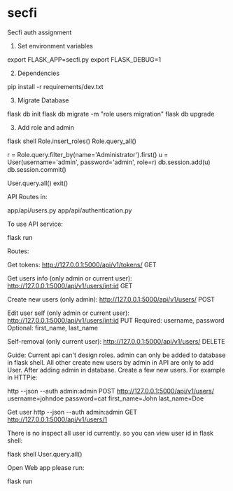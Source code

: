 # secfi
Secfi auth assignment 



1. Set environment variables

export FLASK_APP=secfi.py
export FLASK_DEBUG=1

2. Dependencies 

pip install -r requirements/dev.txt

3. Migrate Database

flask db init
flask db migrate -m "role users migration"
flask db upgrade

3. Add role and admin

flask shell
Role.insert_roles()
Role.query_all()

r = Role.query.filter_by(name='Administrator').first()
u = User(username='admin', password='admin', role=r)
db.session.add(u)
db.session.commit()

User.query.all()
exit()


API Routes in:

app/api/users.py
app/api/authentication.py

To use API service:

flask run

Routes:

Get tokens:
http://127.0.0.1:5000/api/v1/tokens/             GET

Get users info (only admin or current user):
http://127.0.0.1:5000/api/v1/users/<int:id>      GET

Create new users (only admin):
http://127.0.0.1:5000/api/v1/users/              POST

Edit user self (only admin or current user):
http://127.0.0.1:5000/api/v1/users/<int:id>      PUT
Required: username, password
Optional: first_name, last_name

Self-removal (only current user):
http://127.0.0.1:5000/api/v1/users/              DELETE

Guide: 
Current api can't design roles. admin can only be added to database in flask shell. All other create new users by admin in API are only to add User.
After adding admin in database. Create a few new users. For example in HTTPie:

http --json --auth admin:admin POST http://127.0.0.1:5000/api/v1/users/ username=johndoe password=cat first_name=John last_name=Doe

Get user
http --json --auth admin:admin GET http://127.0.0.1:5000/api/v1/users/1 

There is no inspect all user id currently. so you can view user id in flask shell:

flask shell
User.query.all()

Open Web app please run:

flask run


